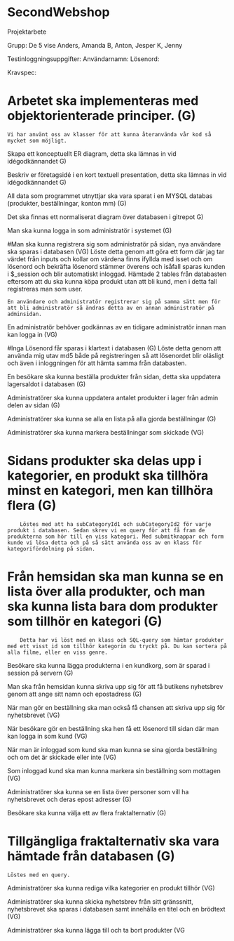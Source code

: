 # SecondWebshop
Projektarbete

Grupp: De 5 vise
Anders, Amanda B, Anton, Jesper K, Jenny 

Testinloggningsuppgifter:
Användarnamn:
Lösenord: 

Kravspec:

# Arbetet ska implementeras med objektorienterade principer. (G) 
    Vi har använt oss av klasser för att kunna återanvända vår kod så mycket som möjligt. 

Skapa ett konceptuellt ER diagram, detta ska lämnas in vid idégodkännandet G)

Beskriv er företagsidé i en kort textuell presentation, detta ska lämnas in vid idégodkännandet G)

All data som programmet utnyttjar ska vara sparat i en MYSQL databas (produkter, beställningar, konton mm) (G)

Det ska finnas ett normaliserat diagram över databasen i gitrepot G)

Man ska kunna logga in som administratör i systemet (G)

#Man ska kunna registrera sig som administratör på sidan, nya användare ska sparas i databasen (VG)
    Löste detta genom att göra ett form där jag tar värdet från inputs och kollar om värdena finns ifyllda med isset och om lösenord och bekräfta lösenord stämmer överens och isåfall sparas kunden i $_session och blir automatiskt inloggad. Hämtade 2 tables från databasten eftersom att du ska kunna köpa produkt utan att bli kund, men i detta fall registreras man som user.

    En användare och administratör registrerar sig på samma sätt men för att bli administratör så ändras detta av en annan administratör på adminsidan.

En administratör behöver godkännas av en tidigare administratör innan man kan logga in (VG)

#Inga Lösenord får sparas i klartext i databasen (G)
    Löste detta genom att använda mig utav md5 både på registreringen så att lösenordet blir oläsligt och även i inloggningen för att hämta samma från databasten.


En besökare ska kunna beställa produkter från sidan, detta ska uppdatera lagersaldot i databasen (G)

Administratörer ska kunna uppdatera antalet produkter i lager från admin delen av sidan (G)

Administratörer ska kunna se alla en lista på alla gjorda beställningar (G)

Administratörer ska kunna markera beställningar som skickade (VG)

# Sidans produkter ska delas upp i kategorier, en produkt ska tillhöra minst en kategori, men kan tillhöra flera (G)
        Löstes med att ha subCategoryId1 och subCategoryId2 för varje produkt i databasen. Sedan skrev vi en query för att få fram de produkterna som hör till en viss kategori. Med submitknappar och form kunde vi lösa detta och på så sätt använda oss av en klass för kategorifördelning på sidan. 

# Från hemsidan ska man kunna se en lista över alla produkter, och man ska kunna lista bara dom produkter som tillhör en kategori (G)
        Detta har vi löst med en klass och SQL-query som hämtar produkter med ett visst id som tillhör kategorin du tryckt på. Du kan sortera på alla filme, eller en viss genre.


Besökare ska kunna lägga produkterna i en kundkorg, som är sparad i session på servern (G)

Man ska från hemsidan kunna skriva upp sig för att få butikens nyhetsbrev genom att ange sitt namn och epostadress (G)

När man gör en beställning ska man också få chansen att skriva upp sig för nyhetsbrevet (VG)

När besökare gör en beställning ska hen få ett lösenord till sidan där man kan logga in som kund (VG)

När man är inloggad som kund ska man kunna se sina gjorda beställning och om det är skickade eller inte (VG)

Som inloggad kund ska man kunna markera sin beställning som mottagen (VG)

Administratörer ska kunna se en lista över personer som vill ha nyhetsbrevet och deras epost adresser (G)

Besökare ska kunna välja ett av flera fraktalternativ (G)

# Tillgängliga fraktalternativ ska vara hämtade från databasen (G)
    Löstes med en query. 

Administratörer ska kunna rediga vilka kategorier en produkt tillhör (VG)

Administratörer ska kunna skicka nyhetsbrev från sitt gränssnitt, nyhetsbrevet ska sparas i databasen samt innehålla en titel och en brödtext (VG)

Administratörer ska kunna lägga till och ta bort produkter (VG